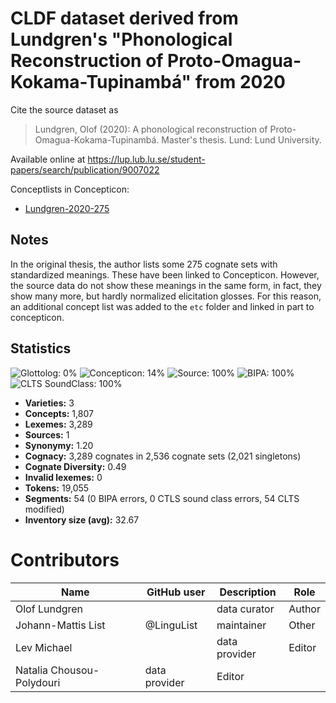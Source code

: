 # CLDF dataset derived from Lundgren's "Phonological Reconstruction of Proto-Omagua-Kokama-Tupinambá" from 2020

Cite the source dataset as

> Lundgren, Olof (2020): A phonological reconstruction of Proto-Omagua-Kokama-Tupinambá. Master's thesis. Lund: Lund University.

Available online at https://lup.lub.lu.se/student-papers/search/publication/9007022


Conceptlists in Concepticon:
- [Lundgren-2020-275](https://concepticon.clld.org/contributions/Lundgren-2020-275)
## Notes

In the original thesis, the author lists some 275 cognate sets with standardized meanings. These have been linked to Concepticon. However, the source data do not show these meanings in the same form, in fact, they show many more, but hardly normalized elicitation glosses. For this reason, an additional concept list was added to the `etc` folder and linked in part to concepticon.



## Statistics


![Glottolog: 0%](https://img.shields.io/badge/Glottolog-0%25-red.svg "Glottolog: 0%")
![Concepticon: 14%](https://img.shields.io/badge/Concepticon-14%25-red.svg "Concepticon: 14%")
![Source: 100%](https://img.shields.io/badge/Source-100%25-brightgreen.svg "Source: 100%")
![BIPA: 100%](https://img.shields.io/badge/BIPA-100%25-brightgreen.svg "BIPA: 100%")
![CLTS SoundClass: 100%](https://img.shields.io/badge/CLTS%20SoundClass-100%25-brightgreen.svg "CLTS SoundClass: 100%")

- **Varieties:** 3
- **Concepts:** 1,807
- **Lexemes:** 3,289
- **Sources:** 1
- **Synonymy:** 1.20
- **Cognacy:** 3,289 cognates in 2,536 cognate sets (2,021 singletons)
- **Cognate Diversity:** 0.49
- **Invalid lexemes:** 0
- **Tokens:** 19,055
- **Segments:** 54 (0 BIPA errors, 0 CTLS sound class errors, 54 CLTS modified)
- **Inventory size (avg):** 32.67

# Contributors

Name | GitHub user | Description | Role
--- | --- | --- | ---
Olof Lundgren | | data curator | Author
Johann-Mattis List | @LinguList | maintainer | Other
Lev Michael | | data provider | Editor
Natalia Chousou-Polydouri | data provider | Editor



